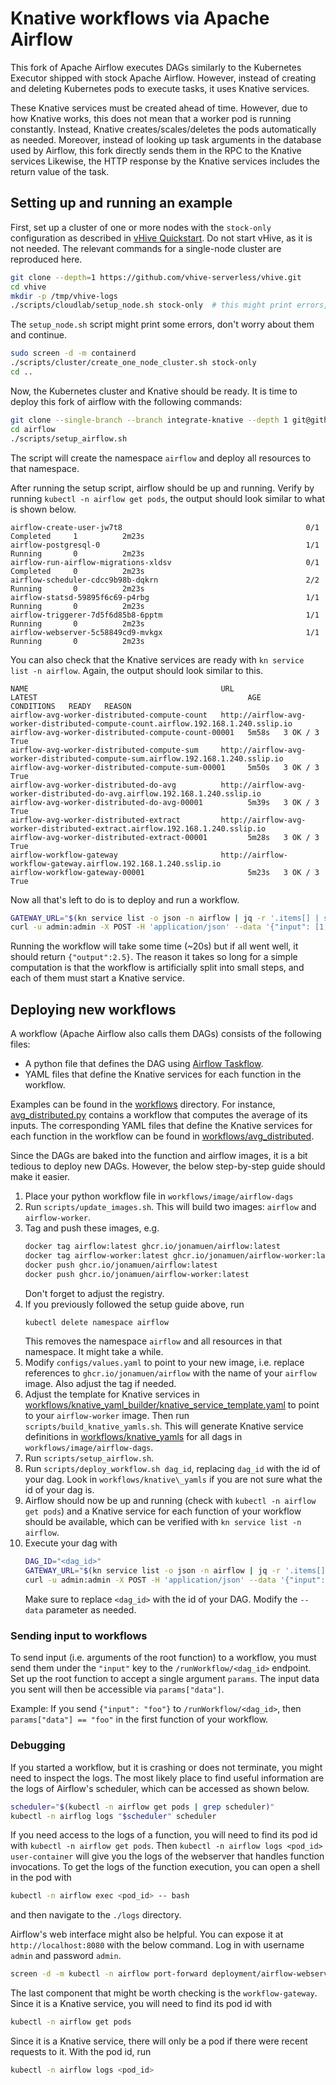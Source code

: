 # Knative workflows via Apache Airflow

This fork of Apache Airflow executes DAGs similarly to the Kubernetes Executor
shipped with stock Apache Airflow.
However, instead of creating and deleting Kubernetes pods to execute tasks,
it uses Knative services.

These Knative services must be created ahead of time.
However, due to how Knative works, this does not mean that a worker pod is
running constantly.
Instead, Knative creates/scales/deletes the pods automatically as needed.
Moreover, instead of looking up task arguments in the database used by Airflow,
this fork directly sends them in the RPC to the Knative services
Likewise, the HTTP response by the Knative services includes the return value
of the task.

## Setting up and running an example
First, set up a cluster of one or more nodes with the `stock-only` configuration
as described in
[vHive Quickstart](https://github.com/vhive-serverless/vHive/blob/main/docs/quickstart_guide.md).
Do not start vHive, as it is not needed.
The relevant commands for a single-node cluster are reproduced here.

```bash
git clone --depth=1 https://github.com/vhive-serverless/vhive.git
cd vhive
mkdir -p /tmp/vhive-logs
./scripts/cloudlab/setup_node.sh stock-only  # this might print errors, ignore them
```

The `setup_node.sh` script might print some errors, don't worry about them and continue.

```bash
sudo screen -d -m containerd
./scripts/cluster/create_one_node_cluster.sh stock-only
cd ..
```

Now, the Kubernetes cluster and Knative should be ready.
It is time to deploy this fork of airflow with the following commands:
```bash
git clone --single-branch --branch integrate-knative --depth 1 git@github.com:eth-easl/airflow.git
cd airflow
./scripts/setup_airflow.sh
```

The script will create the namespace `airflow` and deploy all resources to
that namespace.

After running the setup script, airflow should be up and running.
Verify by running `kubectl -n airflow get pods`, the output should look similar
to what is shown below.
```
airflow-create-user-jw7t8                                         0/1     Completed     1          2m23s
airflow-postgresql-0                                              1/1     Running       0          2m23s
airflow-run-airflow-migrations-xldsv                              0/1     Completed     0          2m23s
airflow-scheduler-cdcc9b98b-dqkrn                                 2/2     Running       0          2m23s
airflow-statsd-59895f6c69-p4rbg                                   1/1     Running       0          2m23s
airflow-triggerer-7d5f6d85b8-6pptm                                1/1     Running       0          2m23s
airflow-webserver-5c58849cd9-mvkgx                                1/1     Running       0          2m23s
```

You can also check that the Knative services are ready with
`kn service list -n airflow`.
Again, the output should look similar to this.
```
NAME                                           URL                                                                                  LATEST                                               AGE     CONDITIONS   READY   REASON
airflow-avg-worker-distributed-compute-count   http://airflow-avg-worker-distributed-compute-count.airflow.192.168.1.240.sslip.io   airflow-avg-worker-distributed-compute-count-00001   5m58s   3 OK / 3     True
airflow-avg-worker-distributed-compute-sum     http://airflow-avg-worker-distributed-compute-sum.airflow.192.168.1.240.sslip.io     airflow-avg-worker-distributed-compute-sum-00001     5m50s   3 OK / 3     True
airflow-avg-worker-distributed-do-avg          http://airflow-avg-worker-distributed-do-avg.airflow.192.168.1.240.sslip.io          airflow-avg-worker-distributed-do-avg-00001          5m39s   3 OK / 3     True
airflow-avg-worker-distributed-extract         http://airflow-avg-worker-distributed-extract.airflow.192.168.1.240.sslip.io         airflow-avg-worker-distributed-extract-00001         5m28s   3 OK / 3     True
airflow-workflow-gateway                       http://airflow-workflow-gateway.airflow.192.168.1.240.sslip.io                       airflow-workflow-gateway-00001                       5m23s   3 OK / 3     True
```


Now all that's left to do is to deploy and run a workflow.
```bash
GATEWAY_URL="$(kn service list -o json -n airflow | jq -r '.items[] | select(.metadata.name=="airflow-workflow-gateway").status.url')"
curl -u admin:admin -X POST -H 'application/json' --data '{"input": [1,2,3,4]}' "$GATEWAY_URL"/runWorkflow/compute_avg_distributed
```
Running the workflow will take some time (~20s) but if all went well, it should return
`{"output":2.5}`.
The reason it takes so long for a simple computation is that the
workflow is artificially split into small steps, and each of them must
start a Knative service.


## Deploying new workflows
A workflow (Apache Airflow also calls them DAGs) consists of the following files:
- A python file that defines the DAG using [Airflow Taskflow](https://airflow.apache.org/docs/apache-airflow/stable/core-concepts/taskflow.html).
- YAML files that define the Knative services for each function in the workflow.

Examples can be found in the [workflows](workflows) directory.
For instance, [avg_distributed.py](workflows/image/airflow-dags/avg_distributed.py) contains
a workflow that computes the average of its inputs.
The corresponding YAML files that define the Knative services for each
function in the workflow can be found in [workflows/avg_distributed](workflows/avg_distributed).

Since the DAGs are baked into the function and airflow images, it is a bit tedious
to deploy new DAGs.
However, the below step-by-step guide should make it easier.
1. Place your python workflow file in `workflows/image/airflow-dags`
2. Run `scripts/update_images.sh`. This will build two images: `airflow` and `airflow-worker`.
3. Tag and push these images, e.g.
   ```bash
   docker tag airflow:latest ghcr.io/jonamuen/airflow:latest
   docker tag airflow-worker:latest ghcr.io/jonamuen/airflow-worker:latest
   docker push ghcr.io/jonamuen/airflow:latest
   docker push ghcr.io/jonamuen/airflow-worker:latest
   ```
   Don't forget to adjust the registry.
4. If you previously followed the setup guide above, run
   ```bash
   kubectl delete namespace airflow
   ```
   This removes the namespace `airflow` and all resources in that namespace.
   It might take a while.
5. Modify `configs/values.yaml` to point to your new image, i.e. replace references
   to `ghcr.io/jonamuen/airflow` with the name of your `airflow` image.
   Also adjust the tag if needed.
6. Adjust the template for Knative services in [workflows/knative\_yaml\_builder/knative\_service\_template.yaml](workflows/knative_yaml_builder/knative_service_template.yaml) to point to your `airflow-worker` image.
   Then run `scripts/build_knative_yamls.sh`.
   This will generate Knative service definitions in [workflows/knative\_yamls](workflows/knative_yamls) for
   all dags in `workflows/image/airflow-dags`.
7. Run `scripts/setup_airflow.sh`.
8. Run `scripts/deploy_workflow.sh dag_id`, replacing `dag_id` with the id of your dag.
   Look in `workflows/knative\_yamls` if you are not sure what the id of your dag is.
9. Airflow should now be up and running (check with `kubectl -n airflow get pods`)
   and a Knative service for each function of your workflow should be available,
   which can be verified with `kn service list -n airflow`.
10. Execute your dag with
    ```bash
    DAG_ID="<dag_id>"
    GATEWAY_URL="$(kn service list -o json -n airflow | jq -r '.items[] | select(.metadata.name=="airflow-workflow-gateway").status.url')"
    curl -u admin:admin -X POST -H 'application/json' --data '{"input": [1,2,3,4]}' "$GATEWAY_URL"/runWorkflow/"$DAG_ID"
    ```
    Make sure to replace `<dag_id>` with the id of your DAG.
    Modify the `--data` parameter as needed.

### Sending input to workflows
To send input (i.e. arguments of the root function) to a workflow, you must send
them under the `"input"` key to the `/runWorkflow/<dag_id>` endpoint.
Set up the root function to accept a single argument `params`.
The input data you sent will then be accessible via `params["data"]`.

Example: If you send `{"input": "foo"}` to `/runWorkflow/<dag_id>`, then
`params["data"] == "foo"` in the first function of your workflow.

### Debugging
If you started a workflow, but it is crashing or does not terminate, you might
need to inspect the logs.
The most likely place to find useful information are the logs of Airflow's scheduler,
which can be accessed as shown below.
```bash
scheduler="$(kubectl -n airflow get pods | grep scheduler)"
kubectl -n airflog logs "$scheduler" scheduler
```

If you need access to the logs of a function, you will need to find its pod id
with `kubectl -n airflow get pods`.
Then `kubectl -n airflow logs <pod_id> user-container` will give you the
logs of the webserver that handles function invocations.
To get the logs of the function execution, you can open a shell in the pod with
```bash
kubectl -n airflow exec <pod_id> -- bash
```
and then navigate to the `./logs` directory.

Airflow's web interface might also be helpful.
You can expose it at `http://localhost:8080` with the below command.
Log in with username `admin` and password `admin`.
```bash
screen -d -m kubectl -n airflow port-forward deployment/airflow-webserver 8080:8080
```

The last component that might be worth checking is the `workflow-gateway`.
Since it is a Knative service, you will need to find its pod id with
```bash
kubectl -n airflow get pods
```
Since it is a Knative service, there will only be a pod if there were recent
requests to it.
With the pod id, run
```bash
kubectl -n airflow logs <pod_id>
```
